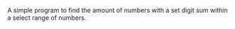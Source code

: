 A simple program to find the amount of numbers with a set digit sum within a select range of numbers.
